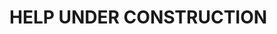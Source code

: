 # HELP UNDER CONSTRUCTION


<!--
To run this you **need** [python](https://www.python.org/downloads).
After running, you'll *(probably)* see this:

![peak1](https://user-images.githubusercontent.com/106306104/207110057-3f84435b-0bed-41e6-85bd-1d62e80d37c8.png)

All you need to do is type a letter and press enter, the letter will be translated & writed to `write.txt` in the same directory.
*(If you need to type space, just insert one space, and enter)*
-->
